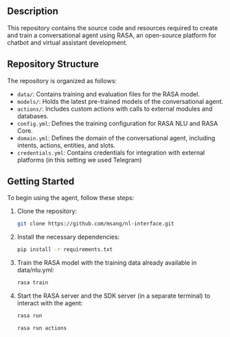 
## Description

This repository contains the source code and resources required to create and train a conversational agent using RASA, an open-source platform for chatbot and virtual assistant development.

## Repository Structure

The repository is organized as follows:

- `data/`: Contains training and evaluation files for the RASA model.
- `models/`: Holds the latest pre-trained models of the conversational agent.
- `actions/`: Includes custom actions with calls to external modules and databases.
- `config.yml`: Defines the training configuration for RASA NLU and RASA Core.
- `domain.yml`: Defines the domain of the conversational agent, including intents, actions, entities, and slots.
- `credentials.yml`: Contains credentials for integration with external platforms (in this setting we used Telegram)


## Getting Started

To begin using the agent, follow these steps:

1. Clone the repository:

    ```bash
    git clone https://github.com/msang/nl-interface.git
    ```

2. Install the necessary dependencies:

    ```bash
    pip install -r requirements.txt
    ```

3. Train the RASA model with the training data already available in data/nlu.yml:

    ```bash
    rasa train
    ```

4. Start the RASA server and the SDK server (in a separate terminal) to interact with the agent:

    ```bash
    rasa run
    ```

    ```bash
    rasa run actions
    ```
